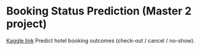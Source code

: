 # Booking Status Prediction (Master 2 project)
[Kaggle link](https://www.kaggle.com/competitions/booking-cancel-prediction)
Predict hotel booking outcomes (check-out / cancel / no-show).
